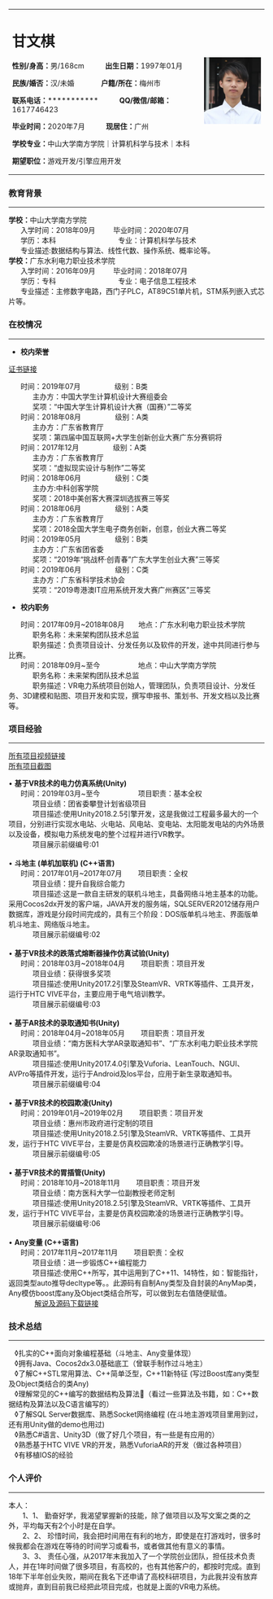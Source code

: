 
<table border="0">
  <tr>
    <td width="75%">
      <h1>甘文棋</h1>
      <p><b>性别/身高：</b>男/168cm &nbsp;&nbsp;&nbsp;&nbsp;&nbsp;&nbsp;&nbsp;&nbsp;&nbsp; <b>出生日期：</b>1997年01月</p>  
      <p><b>民族/婚否：</b>汉/未婚  &nbsp;&nbsp;&nbsp;&nbsp;&nbsp;&nbsp;&nbsp;&nbsp;&nbsp;&nbsp;&nbsp;&nbsp; <b>户籍/所在：</b>梅州市</p>  
      <p><b>联系电话：</b>***********  &nbsp;&nbsp;&nbsp;&nbsp;&nbsp;&nbsp;&nbsp; &nbsp;&nbsp;<b>QQ/微信/邮箱：</b>1617746423</p>  
      <p><b>毕业时间：</b>2020年7月 &nbsp;&nbsp;&nbsp;&nbsp;&nbsp;&nbsp;&nbsp;&nbsp;&nbsp; <b>现居住：</b>广州</p>  
      <p><b>学校专业：</b>中山大学南方学院｜计算机科学与技术｜本科</p> 
      <p><b>期望职位：</b>游戏开发/引擎应用开发</p>  
    </td>
    <td width="25%">
      <img src="/chesschess.jpg" width="100%">      
    </td>
  </tr>
</table>

<h3>教育背景</h3> 

 ---   
<body><b>学校：</b>中山大学南方学院</body>
<div>&nbsp;&nbsp;&nbsp;&nbsp;&nbsp;&nbsp;入学时间：2018年09月&nbsp;&nbsp;&nbsp;&nbsp;&nbsp;&nbsp;&nbsp;&nbsp;&nbsp;毕业时间：2020年07月</div>
<div>&nbsp;&nbsp;&nbsp;&nbsp;&nbsp;&nbsp;学历：本科&nbsp;&nbsp;&nbsp;&nbsp;&nbsp;&nbsp;&nbsp;&nbsp;&nbsp;&nbsp;&nbsp;&nbsp;&nbsp;&nbsp;&nbsp;&nbsp;&nbsp;&nbsp;&nbsp;&nbsp;&nbsp;&nbsp;&nbsp;&nbsp;&nbsp;&nbsp;&nbsp;&nbsp;&nbsp;&nbsp;&nbsp;专业：计算机科学与技术</div>
<div>
 &nbsp;&nbsp;&nbsp;&nbsp;&nbsp;&nbsp;专业描述:数据结构与算法、线性代数、操作系统、概率论等。
</div>
<body>
<body><b>学校：</b>广东水利电力职业技术学院</body>
<div>&nbsp;&nbsp;&nbsp;&nbsp;&nbsp;&nbsp;入学时间：2016年09月&nbsp;&nbsp;&nbsp;&nbsp;&nbsp;&nbsp;&nbsp;&nbsp;&nbsp;毕业时间：2018年07月</div>
<div>&nbsp;&nbsp;&nbsp;&nbsp;&nbsp;&nbsp;学历：专科&nbsp;&nbsp;&nbsp;&nbsp;&nbsp;&nbsp;&nbsp;&nbsp;&nbsp;&nbsp;&nbsp;&nbsp;&nbsp;&nbsp;&nbsp;&nbsp;&nbsp;&nbsp;&nbsp;&nbsp;&nbsp;&nbsp;&nbsp;&nbsp;&nbsp;&nbsp;&nbsp;&nbsp;&nbsp;&nbsp;&nbsp;专业：电子信息工程技术</div>
<div>
 &nbsp;&nbsp;&nbsp;&nbsp;&nbsp;&nbsp;专业描述：主修数字电路，西门子PLC，AT89C51单片机，STM系列嵌入式芯片等。
</div> 
<h3>在校情况</h3>
  
 ---    

*  __校内荣誉__  

<a href="https://github.com/aganwenqi/Honor/blob/master/README.md">证书链接</a>
<div>&nbsp;&nbsp;&nbsp;&nbsp;&nbsp;&nbsp;时间：2019年07月&nbsp;&nbsp;&nbsp;&nbsp;&nbsp;&nbsp;&nbsp;&nbsp;&nbsp;&nbsp;&nbsp;&nbsp;&nbsp;&nbsp;&nbsp;&nbsp;&nbsp;级别：B类</div>
<div>&nbsp;&nbsp;&nbsp;&nbsp;&nbsp;&nbsp;&nbsp;&nbsp;&nbsp;&nbsp;&nbsp;&nbsp;主办方：中国大学生计算机设计大赛组委会</div>
<div>&nbsp;&nbsp;&nbsp;&nbsp;&nbsp;&nbsp;&nbsp;&nbsp;&nbsp;&nbsp;&nbsp;&nbsp;奖项：“中国大学生计算机设计大赛（国赛）”二等奖</div>
<div>&nbsp;&nbsp;&nbsp;&nbsp;&nbsp;&nbsp;时间：2018年08月&nbsp;&nbsp;&nbsp;&nbsp;&nbsp;&nbsp;&nbsp;&nbsp;&nbsp;&nbsp;&nbsp;&nbsp;&nbsp;&nbsp;&nbsp;&nbsp;&nbsp;级别：A类</div>
<div>&nbsp;&nbsp;&nbsp;&nbsp;&nbsp;&nbsp;&nbsp;&nbsp;&nbsp;&nbsp;&nbsp;&nbsp;主办方：广东省教育厅</div>
<div>&nbsp;&nbsp;&nbsp;&nbsp;&nbsp;&nbsp;&nbsp;&nbsp;&nbsp;&nbsp;&nbsp;&nbsp;奖项：第四届中国互联网+大学生创新创业大赛广东分赛铜将</div>
<div>&nbsp;&nbsp;&nbsp;&nbsp;&nbsp;&nbsp;时间：2017年12月&nbsp;&nbsp;&nbsp;&nbsp;&nbsp;&nbsp;&nbsp;&nbsp;&nbsp;&nbsp;&nbsp;&nbsp;&nbsp;&nbsp;&nbsp;&nbsp;&nbsp;级别：A类</div>
<div>&nbsp;&nbsp;&nbsp;&nbsp;&nbsp;&nbsp;&nbsp;&nbsp;&nbsp;&nbsp;&nbsp;&nbsp;主办方：广东省教育厅</div>
<div>&nbsp;&nbsp;&nbsp;&nbsp;&nbsp;&nbsp;&nbsp;&nbsp;&nbsp;&nbsp;&nbsp;&nbsp;奖项：“虚拟现实设计与制作”二等奖</div>
<div>&nbsp;&nbsp;&nbsp;&nbsp;&nbsp;&nbsp;时间：2018年06月&nbsp;&nbsp;&nbsp;&nbsp;&nbsp;&nbsp;&nbsp;&nbsp;&nbsp;&nbsp;&nbsp;&nbsp;&nbsp;&nbsp;&nbsp;&nbsp;&nbsp;级别：C类</div>
<div>&nbsp;&nbsp;&nbsp;&nbsp;&nbsp;&nbsp;&nbsp;&nbsp;&nbsp;&nbsp;&nbsp;&nbsp;主办方:中科创客学院</div>
<div>&nbsp;&nbsp;&nbsp;&nbsp;&nbsp;&nbsp;&nbsp;&nbsp;&nbsp;&nbsp;&nbsp;&nbsp;奖项：2018中美创客大赛深圳选拔赛三等奖</div>
<div>&nbsp;&nbsp;&nbsp;&nbsp;&nbsp;&nbsp;时间：2018年06月&nbsp;&nbsp;&nbsp;&nbsp;&nbsp;&nbsp;&nbsp;&nbsp;&nbsp;&nbsp;&nbsp;&nbsp;&nbsp;&nbsp;&nbsp;&nbsp;&nbsp;级别：A类</div>
<div>&nbsp;&nbsp;&nbsp;&nbsp;&nbsp;&nbsp;&nbsp;&nbsp;&nbsp;&nbsp;&nbsp;&nbsp;主办方：广东省教育厅</div>
<div>&nbsp;&nbsp;&nbsp;&nbsp;&nbsp;&nbsp;&nbsp;&nbsp;&nbsp;&nbsp;&nbsp;&nbsp;奖项：2018全国大学生电子商务创新，创意，创业大赛二等奖</div>
<div>&nbsp;&nbsp;&nbsp;&nbsp;&nbsp;&nbsp;时间：2019年05月&nbsp;&nbsp;&nbsp;&nbsp;&nbsp;&nbsp;&nbsp;&nbsp;&nbsp;&nbsp;&nbsp;&nbsp;&nbsp;&nbsp;&nbsp;&nbsp;&nbsp;级别：B类</div>
<div>&nbsp;&nbsp;&nbsp;&nbsp;&nbsp;&nbsp;&nbsp;&nbsp;&nbsp;&nbsp;&nbsp;&nbsp;主办方：广东省团省委</div>
<div>&nbsp;&nbsp;&nbsp;&nbsp;&nbsp;&nbsp;&nbsp;&nbsp;&nbsp;&nbsp;&nbsp;&nbsp;奖项：“2019年“挑战杯·创青春”广东大学生创业大赛”三等奖</div>
<div>&nbsp;&nbsp;&nbsp;&nbsp;&nbsp;&nbsp;时间：2019年06月&nbsp;&nbsp;&nbsp;&nbsp;&nbsp;&nbsp;&nbsp;&nbsp;&nbsp;&nbsp;&nbsp;&nbsp;&nbsp;&nbsp;&nbsp;&nbsp;&nbsp;级别：C类</div>
<div>&nbsp;&nbsp;&nbsp;&nbsp;&nbsp;&nbsp;&nbsp;&nbsp;&nbsp;&nbsp;&nbsp;&nbsp;主办方：广东省科学技术协会</div>
<div>&nbsp;&nbsp;&nbsp;&nbsp;&nbsp;&nbsp;&nbsp;&nbsp;&nbsp;&nbsp;&nbsp;&nbsp;奖项：“2019粤港澳IT应用系统开发大赛广州赛区”三等奖</div>

* **校内职务**
<div>&nbsp;&nbsp;&nbsp;&nbsp;&nbsp;&nbsp;时间：2017年09月~2018年08月&nbsp;&nbsp;&nbsp;&nbsp;&nbsp;&nbsp;&nbsp;地点：广东水利电力职业技术学院</div>
<div>&nbsp;&nbsp;&nbsp;&nbsp;&nbsp;&nbsp;&nbsp;&nbsp;&nbsp;&nbsp;&nbsp;&nbsp;职务名称：未来架构团队技术总监</div>
<div>&nbsp;&nbsp;&nbsp;&nbsp;&nbsp;&nbsp;&nbsp;&nbsp;&nbsp;&nbsp;&nbsp;&nbsp;职务描述：负责项目设计、分发任务以及软件的开发，途中共同进行参与比赛。</div>
<div>&nbsp;&nbsp;&nbsp;&nbsp;&nbsp;&nbsp;时间：2018年09月~至今&nbsp;&nbsp;&nbsp;&nbsp;&nbsp;&nbsp;&nbsp;&nbsp;&nbsp;&nbsp;&nbsp;&nbsp;&nbsp;&nbsp;&nbsp;&nbsp;&nbsp;&nbsp;&nbsp;地点：中山大学南方学院</div>
<div>&nbsp;&nbsp;&nbsp;&nbsp;&nbsp;&nbsp;&nbsp;&nbsp;&nbsp;&nbsp;&nbsp;&nbsp;职务名称：未来架构团队技术总监</div>
<body>&nbsp;&nbsp;&nbsp;&nbsp;&nbsp;&nbsp;&nbsp;&nbsp;&nbsp;&nbsp;&nbsp;&nbsp;职务描述：VR电力系统项目创始人，管理团队，负责项目设计、分发任务、3D建模和贴图、项目开发和实现，撰写申报书、策划书、开发文档以及比赛等。</body> 
 
<h3>项目经验</h3>

 ---   

<a href="https://pan.baidu.com/s/1slfj1Pb">所有项目视频链接</a></br>
<a href="https://github.com/aganwenqi/aganwenqi.github.io/blob/master/README.md">所有项目截图</a>

<div>&bull; <b>基于VR技术的电力仿真系统(Unity)</b></div>
<div>&nbsp;&nbsp;&nbsp;&nbsp;&nbsp;&nbsp;时间：2019年03月~至今&nbsp;&nbsp;&nbsp;&nbsp;&nbsp;&nbsp;&nbsp;&nbsp;&nbsp;&nbsp;&nbsp;&nbsp;&nbsp;&nbsp;&nbsp;&nbsp;&nbsp;&nbsp;&nbsp;项目职责：基本全权</div>
<div>&nbsp;&nbsp;&nbsp;&nbsp;&nbsp;&nbsp;&nbsp;&nbsp;&nbsp;&nbsp;&nbsp;&nbsp;项目业绩：团省委攀登计划省级项目</div>
<div>&nbsp;&nbsp;&nbsp;&nbsp;&nbsp;&nbsp;&nbsp;&nbsp;&nbsp;&nbsp;&nbsp;&nbsp;项目描述:使用Unity2018.2.5引擎开发，这是我做过工程最多最大的一个项目，分别进行实现水电站、火电站、风电站、变电站、太阳能发电站的内外场景以及设备，模拟电力系统发电的整个过程并进行VR教学。</div><div>&nbsp;&nbsp;&nbsp;&nbsp;&nbsp;&nbsp;&nbsp;&nbsp;&nbsp;&nbsp;&nbsp;&nbsp;项目展示前缀编号:01</div> </br> 

<div>&bull; <b>斗地主 (单机加联机) (C++语言)</b></div>
<div>&nbsp;&nbsp;&nbsp;&nbsp;&nbsp;&nbsp;时间：2017年01月~2017年07月&nbsp;&nbsp;&nbsp;&nbsp;&nbsp;&nbsp;&nbsp;&nbsp;项目职责：全权</div>
<div>&nbsp;&nbsp;&nbsp;&nbsp;&nbsp;&nbsp;&nbsp;&nbsp;&nbsp;&nbsp;&nbsp;&nbsp;项目业绩：提升自我综合能力</div>
<div>&nbsp;&nbsp;&nbsp;&nbsp;&nbsp;&nbsp;&nbsp;&nbsp;&nbsp;&nbsp;&nbsp;&nbsp;项目描述:这是一款自主研发的联机斗地主，具备网络斗地主基本的功能。采用Cocos2dx开发的客户端，JAVA开发的服务端，SQLSERVER2012储存用户数据库，游戏是分段时间完成的，具有三个阶段：DOS版单机斗地主、界面版单机斗地主、网络版斗地主。</div>
<div>&nbsp;&nbsp;&nbsp;&nbsp;&nbsp;&nbsp;&nbsp;&nbsp;&nbsp;&nbsp;&nbsp;&nbsp;项目展示前缀编号:02</br></div> </br> 

<div>&bull; <b>基于VR技术的跌落式熔断器操作仿真试验(Unity)</b></div>
<div>&nbsp;&nbsp;&nbsp;&nbsp;&nbsp;&nbsp;时间：2018年03月~2018年04月&nbsp;&nbsp;&nbsp;&nbsp;&nbsp;&nbsp;&nbsp;&nbsp;项目职责：项目开发</div>
<div>&nbsp;&nbsp;&nbsp;&nbsp;&nbsp;&nbsp;&nbsp;&nbsp;&nbsp;&nbsp;&nbsp;&nbsp;项目业绩：获得很多奖项</div>
<div>&nbsp;&nbsp;&nbsp;&nbsp;&nbsp;&nbsp;&nbsp;&nbsp;&nbsp;&nbsp;&nbsp;&nbsp;项目描述:使用Unity2017.2引擎及SteamVR、VRTK等插件、工具开发，运行于HTC VIVE平台，主要应用于电气培训教学。</div>
<div>&nbsp;&nbsp;&nbsp;&nbsp;&nbsp;&nbsp;&nbsp;&nbsp;&nbsp;&nbsp;&nbsp;&nbsp;项目展示前缀编号:03</br></div> </br> 

<div>&bull; <b>基于AR技术的录取通知书(Unity)</b></div>
<div>&nbsp;&nbsp;&nbsp;&nbsp;&nbsp;&nbsp;时间：2018年04月~2018年05月&nbsp;&nbsp;&nbsp;&nbsp;&nbsp;&nbsp;&nbsp;&nbsp;项目职责：项目开发</div>
<div>&nbsp;&nbsp;&nbsp;&nbsp;&nbsp;&nbsp;&nbsp;&nbsp;&nbsp;&nbsp;&nbsp;&nbsp;项目业绩：“南方医科大学AR录取通知书”、“广东水利电力职业技术学院AR录取通知书”。</div>
<div>&nbsp;&nbsp;&nbsp;&nbsp;&nbsp;&nbsp;&nbsp;&nbsp;&nbsp;&nbsp;&nbsp;&nbsp;项目描述:使用Unity2017.4.0引擎及Vuforia、LeanTouch、NGUI、AVPro等插件开发，运行于Android及Ios平台，应用于新生录取通知书。</div>
<div>&nbsp;&nbsp;&nbsp;&nbsp;&nbsp;&nbsp;&nbsp;&nbsp;&nbsp;&nbsp;&nbsp;&nbsp;项目展示前缀编号:04</br></div> </br> 

<div>&bull; <b>基于VR技术的校园欺凌(Unity)</b></div>
<div>&nbsp;&nbsp;&nbsp;&nbsp;&nbsp;&nbsp;时间：2019年01月~2019年02月&nbsp;&nbsp;&nbsp;&nbsp;&nbsp;&nbsp;&nbsp;&nbsp;项目职责：项目开发</div>
<div>&nbsp;&nbsp;&nbsp;&nbsp;&nbsp;&nbsp;&nbsp;&nbsp;&nbsp;&nbsp;&nbsp;&nbsp;项目业绩：惠州市政府进行定制的项目</div>
<div>&nbsp;&nbsp;&nbsp;&nbsp;&nbsp;&nbsp;&nbsp;&nbsp;&nbsp;&nbsp;&nbsp;&nbsp;项目描述:使用Unity2018.2.5引擎及SteamVR、VRTK等插件、工具开发，运行于HTC VIVE平台，主要是仿真校园欺凌的场景进行正确教学引导。</div>
<div>&nbsp;&nbsp;&nbsp;&nbsp;&nbsp;&nbsp;&nbsp;&nbsp;&nbsp;&nbsp;&nbsp;&nbsp;项目展示前缀编号:05</br></div> </br> 
 
 <div>&bull; <b>基于VR技术的胃插管(Unity)</b></div>
<div>&nbsp;&nbsp;&nbsp;&nbsp;&nbsp;&nbsp;时间：2018年10月~2018年11月&nbsp;&nbsp;&nbsp;&nbsp;&nbsp;&nbsp;&nbsp;&nbsp;项目职责：项目开发</div>
<div>&nbsp;&nbsp;&nbsp;&nbsp;&nbsp;&nbsp;&nbsp;&nbsp;&nbsp;&nbsp;&nbsp;&nbsp;项目业绩：南方医科大学一位副教授老师定制</div>
<div>&nbsp;&nbsp;&nbsp;&nbsp;&nbsp;&nbsp;&nbsp;&nbsp;&nbsp;&nbsp;&nbsp;&nbsp;项目描述:使用Unity2018.2.5引擎及SteamVR、VRTK等插件、工具开发，运行于HTC VIVE平台，主要是仿真校园欺凌的场景进行正确教学引导。</div>
<div>&nbsp;&nbsp;&nbsp;&nbsp;&nbsp;&nbsp;&nbsp;&nbsp;&nbsp;&nbsp;&nbsp;&nbsp;项目展示前缀编号:06</br></div> </br> 

 <div>&bull; <b>Any变量 (C++语言)</b></div>
<div>&nbsp;&nbsp;&nbsp;&nbsp;&nbsp;&nbsp;时间：2017年11月~2017年11月&nbsp;&nbsp;&nbsp;&nbsp;&nbsp;&nbsp;&nbsp;&nbsp;项目职责：全权</div>
<div>&nbsp;&nbsp;&nbsp;&nbsp;&nbsp;&nbsp;&nbsp;&nbsp;&nbsp;&nbsp;&nbsp;&nbsp;项目业绩：进一步锻炼C++编程能力</div>
<div>&nbsp;&nbsp;&nbsp;&nbsp;&nbsp;&nbsp;&nbsp;&nbsp;&nbsp;&nbsp;&nbsp;&nbsp;项目描述:使用C++所写，其中运用到了C++11、14特性，如：智能指针，返回类型auto推导decltype等。。此源码有自制Any类型及自封装的AnyMap类，Any模仿boost库any及Object类结合所写，可以做到左右值随便赋值。</div>
<div>&nbsp;&nbsp;&nbsp;&nbsp;&nbsp;&nbsp;&nbsp;&nbsp;&nbsp;&nbsp;&nbsp;&nbsp; 
  <a href="http://blog.csdn.net/qq_33700123/article/details/79418469">解说及源码下载链接</a>
</div>

<h3>技术总结</h3> 

 ---   
 
<div>&nbsp;&nbsp;&nbsp;&loz;扎实的C++面向对象编程基础（斗地主、Any变量体现）<div/>
<div>&nbsp;&nbsp;&nbsp;&loz;拥有Java、Cocos2dx3.0基础底工（曾联手制作过斗地主）<div/>
<div>&nbsp;&nbsp;&nbsp;&loz;了解C++STL常用算法、C++简单泛型，C++11新特征 (写过Boost库any类型及Object类结合的类Any)<div/>
<div>&nbsp;&nbsp;&nbsp;&loz;理解常见的C++编写的数据结构及算法（看过一些算法及书籍，如：C++数据结构及算法以及C语言编写的）<div/>
<div>&nbsp;&nbsp;&nbsp;&loz;了解SQL Server数据库、熟悉Socket网络编程  (在斗地主游戏项目里用到过，还有用Unity做的demo也用过)<div/>
<div>&nbsp;&nbsp;&nbsp;&loz;熟悉C#语言、Unity3D（做了好几个项目，有一些是有应用的）<div/>
<div>&nbsp;&nbsp;&nbsp;&loz;熟悉基于HTC VIVE VR的开发，熟悉VuforiaAR的开发（做过各种项目）<div/>
<div>&nbsp;&nbsp;&nbsp;&loz;有移植IOS的经验<div/>
  
 <h3>个人评价</h3> 

 ---   
 
 <div>本人：</div>
 <div>&nbsp;&nbsp;&nbsp;&nbsp;&nbsp;&nbsp;&nbsp;1、1、	勤奋好学，我渴望掌握新的技能，除了做项目以及写文案之类的之外，平均每天有2个小时是在自学。</div>
 <div>&nbsp;&nbsp;&nbsp;&nbsp;&nbsp;&nbsp;&nbsp;2、2、	珍惜时间，我会把时间用在有利的地方，即使是在打游戏时，很多时候我都会在游戏在等待的时间学习或看书，或者做其他有意义的事情。</div>
 <div>&nbsp;&nbsp;&nbsp;&nbsp;&nbsp;&nbsp;&nbsp;3、3、	责任心强，从2017年末我加入了一个学院创业团队，担任技术负责人，并在1年时间做了很多项目，有高校的，也有其他客户的，都按时完成。直到18年下半年创业失败，期间在我名下还申请了高校科研项目，为此我并没有放弃或抛弃，直到目前我已经把此项目完成，也就是上面的VR电力系统。</div>
